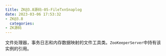 ```yaml
---
title: ZK@3.8源码-05-FileTxnSnaplog
date: 2023-03-06 17:53:32
- ZK@3.8
  categories:
- ZK源码
---
```


文件处理器，事务日志和内存数据映射的文件工具类。`ZooKeeperServer`中持有该实例的引用。